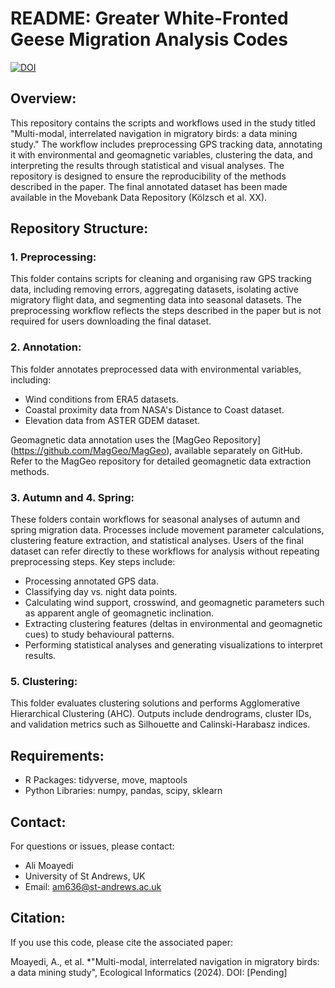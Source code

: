 # README: Greater White-Fronted Geese Migration Analysis Codes
[![DOI](https://zenodo.org/badge/DOI/10.5281/zenodo.15358009.svg)](https://doi.org/10.5281/zenodo.15358009)

## Overview:
This repository contains the scripts and workflows used in the study titled "Multi-modal, interrelated navigation in migratory birds: a data mining study." The workflow includes preprocessing GPS tracking data, annotating it with environmental and geomagnetic variables, clustering the data, and interpreting the results through statistical and visual analyses. The repository is designed to ensure the reproducibility of the methods described in the paper. The final annotated dataset has been made available in the Movebank Data Repository (Kölzsch et al. XX). 

## Repository Structure:
### 1. Preprocessing:
This folder contains scripts for cleaning and organising raw GPS tracking data, including removing errors, aggregating datasets, isolating active migratory flight data, and segmenting data into seasonal datasets. The preprocessing workflow reflects the steps described in the paper but is not required for users downloading the final dataset.

### 2. Annotation:
This folder annotates preprocessed data with environmental variables, including:
- Wind conditions from ERA5 datasets.
- Coastal proximity data from NASA's Distance to Coast dataset.
- Elevation data from ASTER GDEM dataset.

Geomagnetic data annotation uses the [MagGeo Repository] (https://github.com/MagGeo/MagGeo), available separately on GitHub. Refer to the MagGeo repository for detailed geomagnetic data extraction methods.

### 3. Autumn and 4. Spring:
These folders contain workflows for seasonal analyses of autumn and spring migration data. Processes include movement parameter calculations, clustering feature extraction, and statistical analyses. Users of the final dataset can refer directly to these workflows for analysis without repeating preprocessing steps.
Key steps include:
- Processing annotated GPS data.
- Classifying day vs. night data points.
- Calculating wind support, crosswind, and geomagnetic parameters such as apparent angle of geomagnetic inclination.
- Extracting clustering features (deltas in environmental and geomagnetic cues) to study behavioural patterns.
- Performing statistical analyses and generating visualizations to interpret results.

### 5. Clustering:
This folder evaluates clustering solutions and performs Agglomerative Hierarchical Clustering (AHC). Outputs include dendrograms, cluster IDs, and validation metrics such as Silhouette and Calinski-Harabasz indices.

## Requirements:
- R Packages: tidyverse, move, maptools
- Python Libraries: numpy, pandas, scipy, sklearn

## Contact:
For questions or issues, please contact:
- Ali Moayedi
- University of St Andrews, UK
- Email: am636@st-andrews.ac.uk


## Citation:
If you use this code, please cite the associated paper:  

Moayedi, A., et al. *"Multi-modal, interrelated navigation in migratory birds: a data mining study", Ecological Informatics (2024). DOI: [Pending]  

